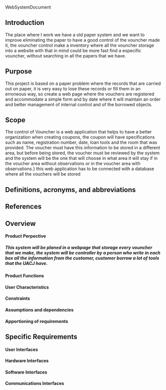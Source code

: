 WebSystemDocument

## Introduction 
  The place where I work we have a old paper system and we want to improve eliminating the paper to have a good control of the vouncher made it, the vouncher control make a inventory where all the vouncher storage into a website with that in mind could be more fast find a especific vouncher, without searching in all the papers that we have.
## Purpose
  This project is based on a paper problem where the records that are carried out on paper, it is very easy to lose these records or fill them in an erroneous way, so create a web page where the vouchers are registered and accommodate a simple form and by date where it will maintain an order and better management of internal control and of the borrowed objects.
## Scope
  The control of Vouncher is a web application that helps to have a better organization when creating coupons, the coupon will have specifications such as name, registration number, date, loan tools and the room that was provided. The voucher must have this information to be stored in a different area, but before being stored, the voucher must be reviewed by the system and the system will be the one that will choose in what area it will stay if in the voucher area without observations or in the voucher area with observations.}
this web application has to be connected with a database where all the vouchers  will be stored 

## Definitions, acronyms, and abbreviations


## References

## Overview
 #### Product Perpective
  ##### This system will be planed in a webpage that storage every vouncher that we make, the system will be controller by a person who     write in each box all the information from the customer, customer borrow a lot of tools that the UACJ have.
  
 #### Product Functions
 #### User Characteristics
 #### Constraints
 #### Assumptions and dependencies
 #### Apportioning of requirements

## Specific Requirements 

 #### User Interfaces
 #### Hardware Interfaces
 #### Software Interfaces
 #### Communications Interfaces

